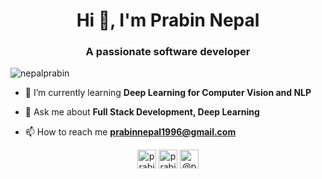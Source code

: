 <h1 align="center">Hi 👋, I'm Prabin Nepal</h1>
<h3 align="center">A passionate software developer</h3>

<p align="left"> <img src="https://komarev.com/ghpvc/?username=nepalprabin" alt="nepalprabin" /> </p>

- 🌱 I’m currently learning **Deep Learning for Computer Vision and NLP**

<!-- - 📝 I write articles on [nepalprabin.github.io](https://nepalprabin.github.io) -->

- 💬 Ask me about **Full Stack Development, Deep Learning**

- 📫 How to reach me **prabinnepal1996@gmail.com**

<!---<p align="left"><img src="https://devicons.github.io/devicon/devicon.git/icons/bootstrap/bootstrap-plain.svg" alt="bootstrap" width="40" height="40"/> <img src="https://devicons.github.io/devicon/devicon.git/icons/css3/css3-original-wordmark.svg" alt="css3" width="40" height="40"/> <img src="https://devicons.github.io/devicon/devicon.git/icons/docker/docker-original-wordmark.svg" alt="docker" width="40" height="40"/> <img src="https://devicons.github.io/devicon/devicon.git/icons/express/express-original-wordmark.svg" alt="express" width="40" height="40"/> <img src="https://www.vectorlogo.zone/logos/git-scm/git-scm-icon.svg" alt="git" width="40" height="40"/> <img src="https://devicons.github.io/devicon/devicon.git/icons/html5/html5-original-wordmark.svg" alt="html5" width="40" height="40"/> <img src="https://devicons.github.io/devicon/devicon.git/icons/javascript/javascript-original.svg" alt="javascript" width="40" height="40"/> <img src="https://devicons.github.io/devicon/devicon.git/icons/linux/linux-original.svg" alt="linux" width="40" height="40"/> <img src="https://devicons.github.io/devicon/devicon.git/icons/mongodb/mongodb-original-wordmark.svg" alt="mongodb" width="40" height="40"/> <img src="https://devicons.github.io/devicon/devicon.git/icons/mysql/mysql-original-wordmark.svg" alt="mysql" width="40" height="40"/> <img src="https://devicons.github.io/devicon/devicon.git/icons/nodejs/nodejs-original-wordmark.svg" alt="nodejs" width="40" height="40"/> <img src="https://www.vectorlogo.zone/logos/opencv/opencv-icon.svg" alt="opencv" width="40" height="40"/> <img src="https://devicons.github.io/devicon/devicon.git/icons/python/python-original.svg" alt="python" width="40" height="40"/> <img src="https://www.vectorlogo.zone/logos/pytorch/pytorch-icon.svg" alt="pytorch" width="40" height="40"/> <img src="https://www.vectorlogo.zone/logos/tensorflow/tensorflow-icon.svg" alt="tensorflow" width="40" height="40"/> <img src="https://devicons.github.io/devicon/devicon.git/icons/vuejs/vuejs-original-wordmark.svg" alt="vuejs" width="40" height="40"/></p><p><img align="left" src="https://github-readme-stats.vercel.app/api/top-langs/?username=nepalprabin&layout=compact&hide=html" alt="nepalprabin" /></p>

<p>&nbsp;<img align="center" src="https://github-readme-stats.vercel.app/api?username=nepalprabin&show_icons=true" alt="nepalprabin" /></p>
-->

<p align="center">
<a href="https://twitter.com/prabinepal" target="blank"><img align="center" src="https://cdn.jsdelivr.net/npm/simple-icons@3.0.1/icons/twitter.svg" alt="prabinepal" height="30" width="30" /></a>
<a href="https://fb.com/prabin.nepal.92" target="blank"><img align="center" src="https://cdn.jsdelivr.net/npm/simple-icons@3.0.1/icons/facebook.svg" alt="prabin.nepal.92" height="30" width="30" /></a>
<a href="https://medium.com/@prabinnepal1996" target="blank"><img align="center" src="https://cdn.jsdelivr.net/npm/simple-icons@3.0.1/icons/medium.svg" alt="@prabinnepal1996" height="30" width="30" /></a>
</p>
